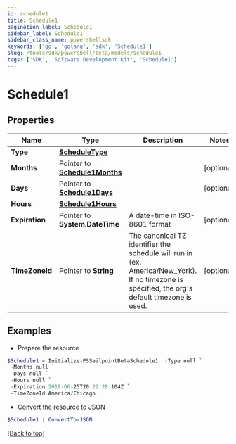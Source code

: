 ```yaml
---
id: schedule1
title: Schedule1
pagination_label: Schedule1
sidebar_label: Schedule1
sidebar_class_name: powershellsdk
keywords: ['go', 'golang', 'sdk', 'Schedule1'] 
slug: /tools/sdk/powershell/beta/models/schedule1
tags: ['SDK', 'Software Development Kit', 'Schedule1']
---
```



# Schedule1

## Properties

Name | Type | Description | Notes
------------ | ------------- | ------------- | -------------
**Type** |  [**ScheduleType**](schedule-type) |  | 
**Months** |  Pointer to [**Schedule1Months**](schedule1-months) |  | [optional] 
**Days** |  Pointer to [**Schedule1Days**](schedule1-days) |  | [optional] 
**Hours** |  [**Schedule1Hours**](schedule1-hours) |  | 
**Expiration** |  Pointer to **System.DateTime** | A date-time in ISO-8601 format | [optional] 
**TimeZoneId** |  Pointer to **String** | The canonical TZ identifier the schedule will run in (ex. America/New_York).  If no timezone is specified, the org&#39;s default timezone is used. | [optional] 

## Examples

- Prepare the resource
```powershell
$Schedule1 = Initialize-PSSailpointBetaSchedule1  -Type null `
 -Months null `
 -Days null `
 -Hours null `
 -Expiration 2018-06-25T20:22:28.104Z `
 -TimeZoneId America/Chicago
```

- Convert the resource to JSON
```powershell
$Schedule1 | ConvertTo-JSON
```


[[Back to top]](#) 

